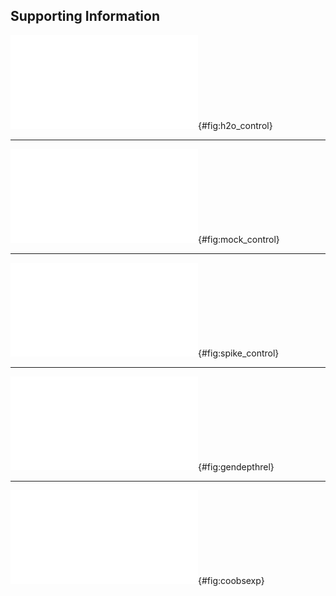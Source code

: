
## Supporting Information

![Read counts obtained from water controls, binned by assigned genus. Each panel shows reads from a separate aliquot of DNA-free water processed simultaneously through the same DNA extraction, PCR, and sequencing pipeline as the root samples. Notice that the y-axis shows raw read counts (not sample proportions as in other figures) and that the scale differs between panels.](../figs/h2o.pdf){#fig:h2o_control}

***

![Genus identities of reads obtained from a mock community of DNA obtained from known-species root samples. Green dots show proportion of template DNA added to the mixture. Black bars show the proportion of reads obtained. Panels are technical replicates, each separately amplified and sequenced from the same aliquot of mixed DNA.](../figs/mock_gen.pdf){#fig:mock_control}

***

![Species identities of reads obtained from (top row) DNA extracted from single-species root samples, and (second two rows) DNA from the "*Andropogon gerardii*" sample spiked with 1%, 5%, or 10% *Elymus canadensis* or *Sorghastrum nutans* DNA. Notice that the barcoding assignment identifies the dominant sequence from the "*Andropogon gerardii*" sample as *Solidago*, not a grass!](../figs/spikes.pdf){#fig:spike_control}

***

![Relative abundance (fraction of reads from each sample) as a function of sample depth for each observed plant genus. Sequences were clustered at 99% similarity and identified to species according to the closest BLAST match against the Genbank `nt` database. Taxa were then collapsed by genus and groups with a mean abundance less than 1% per sample were removed for plotting.](../figs/genus_depth.pdf){#fig:gendepthrel}

***

![Observed species co-occurrence rates versus the rates expected for independent, randomly distributed species of the same abundance, calculated separately for (a-c) shallow, medium, and deep soil layers, or (d) all samples from all depths. Each point represents one pair of species and the observed co-occurrence rate is the number of root samples with at least 1% of reads attributed to each species in the pair. Colors indicate species pairs whose co-occurrence rate differs significantly (p<0.05) from the null model.](../figs/cooccur_obs_exp.pdf){#fig:coobsexp}